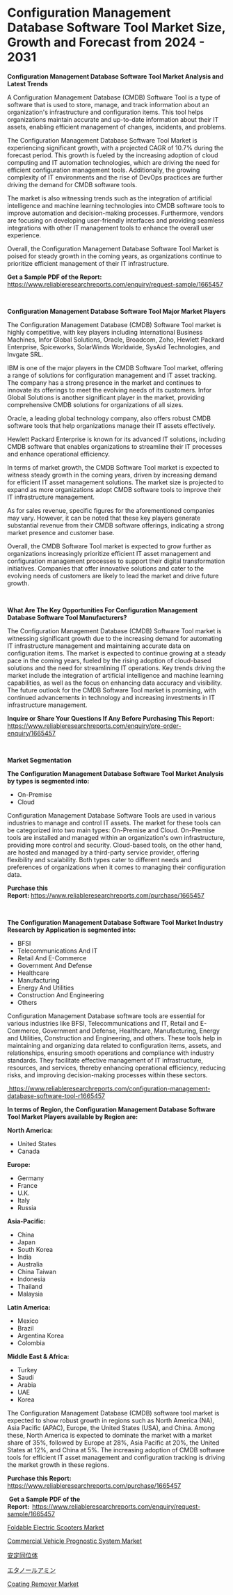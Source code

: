 <p><h1>Configuration Management Database Software Tool Market Size, Growth and Forecast from 2024 - 2031</h1></p><p><strong>Configuration Management Database Software Tool Market Analysis and Latest Trends</strong></p>
<p><p>A Configuration Management Database (CMDB) Software Tool is a type of software that is used to store, manage, and track information about an organization's infrastructure and configuration items. This tool helps organizations maintain accurate and up-to-date information about their IT assets, enabling efficient management of changes, incidents, and problems.</p><p>The Configuration Management Database Software Tool Market is experiencing significant growth, with a projected CAGR of 10.7% during the forecast period. This growth is fueled by the increasing adoption of cloud computing and IT automation technologies, which are driving the need for efficient configuration management tools. Additionally, the growing complexity of IT environments and the rise of DevOps practices are further driving the demand for CMDB software tools.</p><p>The market is also witnessing trends such as the integration of artificial intelligence and machine learning technologies into CMDB software tools to improve automation and decision-making processes. Furthermore, vendors are focusing on developing user-friendly interfaces and providing seamless integrations with other IT management tools to enhance the overall user experience.</p><p>Overall, the Configuration Management Database Software Tool Market is poised for steady growth in the coming years, as organizations continue to prioritize efficient management of their IT infrastructure.</p></p>
<p><strong>Get a Sample PDF of the Report:&nbsp;</strong> <a href="https://www.reliableresearchreports.com/enquiry/request-sample/1665457">https://www.reliableresearchreports.com/enquiry/request-sample/1665457</a></p>
<p>&nbsp;</p>
<p><strong>Configuration Management Database Software Tool Major Market Players</strong></p>
<p><p>The Configuration Management Database (CMDB) Software Tool market is highly competitive, with key players including International Business Machines, Infor Global Solutions, Oracle, Broadcom, Zoho, Hewlett Packard Enterprise, Spiceworks, SolarWinds Worldwide, SysAid Technologies, and Invgate SRL. </p><p>IBM is one of the major players in the CMDB Software Tool market, offering a range of solutions for configuration management and IT asset tracking. The company has a strong presence in the market and continues to innovate its offerings to meet the evolving needs of its customers. Infor Global Solutions is another significant player in the market, providing comprehensive CMDB solutions for organizations of all sizes. </p><p>Oracle, a leading global technology company, also offers robust CMDB software tools that help organizations manage their IT assets effectively. </p><p>Hewlett Packard Enterprise is known for its advanced IT solutions, including CMDB software that enables organizations to streamline their IT processes and enhance operational efficiency. </p><p>In terms of market growth, the CMDB Software Tool market is expected to witness steady growth in the coming years, driven by increasing demand for efficient IT asset management solutions. The market size is projected to expand as more organizations adopt CMDB software tools to improve their IT infrastructure management. </p><p>As for sales revenue, specific figures for the aforementioned companies may vary. However, it can be noted that these key players generate substantial revenue from their CMDB software offerings, indicating a strong market presence and customer base. </p><p>Overall, the CMDB Software Tool market is expected to grow further as organizations increasingly prioritize efficient IT asset management and configuration management processes to support their digital transformation initiatives. Companies that offer innovative solutions and cater to the evolving needs of customers are likely to lead the market and drive future growth.</p></p>
<p>&nbsp;</p>
<p><strong>What Are The Key Opportunities For Configuration Management Database Software Tool Manufacturers?</strong></p>
<p><p>The Configuration Management Database (CMDB) Software Tool market is witnessing significant growth due to the increasing demand for automating IT infrastructure management and maintaining accurate data on configuration items. The market is expected to continue growing at a steady pace in the coming years, fueled by the rising adoption of cloud-based solutions and the need for streamlining IT operations. Key trends driving the market include the integration of artificial intelligence and machine learning capabilities, as well as the focus on enhancing data accuracy and visibility. The future outlook for the CMDB Software Tool market is promising, with continued advancements in technology and increasing investments in IT infrastructure management.</p></p>
<p><strong>Inquire or Share Your Questions If Any Before Purchasing This Report:</strong> <a href="https://www.reliableresearchreports.com/enquiry/pre-order-enquiry/1665457">https://www.reliableresearchreports.com/enquiry/pre-order-enquiry/1665457</a></p>
<p>&nbsp;</p>
<p><strong>Market Segmentation</strong></p>
<p><strong>The Configuration Management Database Software Tool Market Analysis by types is segmented into:</strong></p>
<p><ul><li>On-Premise</li><li>Cloud</li></ul></p>
<p><p>Configuration Management Database Software Tools are used in various industries to manage and control IT assets. The market for these tools can be categorized into two main types: On-Premise and Cloud. On-Premise tools are installed and managed within an organization's own infrastructure, providing more control and security. Cloud-based tools, on the other hand, are hosted and managed by a third-party service provider, offering flexibility and scalability. Both types cater to different needs and preferences of organizations when it comes to managing their configuration data.</p></p>
<p><strong>Purchase this Report:&nbsp;</strong><a href="https://www.reliableresearchreports.com/purchase/1665457">https://www.reliableresearchreports.com/purchase/1665457</a></p>
<p>&nbsp;</p>
<p><strong>The Configuration Management Database Software Tool Market Industry Research by Application is segmented into:</strong></p>
<p><ul><li>BFSI</li><li>Telecommunications And IT</li><li>Retail And E-Commerce</li><li>Government And Defense</li><li>Healthcare</li><li>Manufacturing</li><li>Energy And Utilities</li><li>Construction And Engineering</li><li>Others</li></ul></p>
<p><p>Configuration Management Database software tools are essential for various industries like BFSI, Telecommunications and IT, Retail and E-Commerce, Government and Defense, Healthcare, Manufacturing, Energy and Utilities, Construction and Engineering, and others. These tools help in maintaining and organizing data related to configuration items, assets, and relationships, ensuring smooth operations and compliance with industry standards. They facilitate effective management of IT infrastructure, resources, and services, thereby enhancing operational efficiency, reducing risks, and improving decision-making processes within these sectors.</p></p>
<p><a href="https://www.reliableresearchreports.com/configuration-management-database-software-tool-r1665457">&nbsp;https://www.reliableresearchreports.com/configuration-management-database-software-tool-r1665457</a></p>
<p><strong>In terms of Region, the Configuration Management Database Software Tool Market Players available by Region are:</strong></p>
<p>
    <p> <strong> North America: </strong>
        <ul>
            <li>United States</li>
            <li>Canada</li>
        </ul>
        </p> 
    <p> <strong> Europe: </strong>
        <ul>
            <li>Germany</li>
            <li>France</li>
            <li>U.K.</li>
            <li>Italy</li>
            <li>Russia</li>
        </ul>
        </p> 
    <p> <strong> Asia-Pacific: </strong>
        <ul>
            <li>China</li>
            <li>Japan</li>
            <li>South Korea</li>
            <li>India</li>
            <li>Australia</li>
            <li>China Taiwan</li>
            <li>Indonesia</li>
            <li>Thailand</li>
            <li>Malaysia</li>
        </ul>
        </p> 
    <p> <strong> Latin America: </strong>
        <ul>
            <li>Mexico</li>
            <li>Brazil</li>
            <li>Argentina Korea</li>
            <li>Colombia</li>
        </ul>
        </p> 
    <p> <strong> Middle East & Africa: </strong>
        <ul>
            <li>Turkey</li>
            <li>Saudi</li>
            <li>Arabia</li>
            <li>UAE</li>
            <li>Korea</li>
        </ul>
    </p>
    </p>
<p><p>The Configuration Management Database (CMDB) software tool market is expected to show robust growth in regions such as North America (NA), Asia Pacific (APAC), Europe, the United States (USA), and China. Among these, North America is expected to dominate the market with a market share of 35%, followed by Europe at 28%, Asia Pacific at 20%, the United States at 12%, and China at 5%. The increasing adoption of CMDB software tools for efficient IT asset management and configuration tracking is driving the market growth in these regions.</p></p>
<p><strong>Purchase this Report: </strong><a href="https://www.reliableresearchreports.com/purchase/1665457">https://www.reliableresearchreports.com/purchase/1665457</a></p>
<p>&nbsp;<strong>Get a Sample PDF of the Report:&nbsp;&nbsp;</strong><a href="https://www.reliableresearchreports.com/enquiry/request-sample/1665457">https://www.reliableresearchreports.com/enquiry/request-sample/1665457</a></p>
<p><strong></strong></p>
<p><p><a href="https://issuu.com/reportprime-2/docs/foldable-electric-scooters-market-size-2030.pptx">Foldable Electric Scooters Market</a></p><p><a href="https://github.com/dimitrishawkinswaynenp91rgz/Market-Research-Report-List-2/blob/main/commercial-vehicle-prognostic-system-market.md">Commercial Vehicle Prognostic System Market</a></p><p><a href="https://github.com/CarlieShields/Market-Research-Report-List-1/blob/main/428105161948.md">安定同位体</a></p><p><a href="https://medium.com/@isabeleterson7845/%E3%82%A8%E3%82%BF%E3%83%8E%E3%83%BC%E3%83%AB%E3%82%A2%E3%83%9F%E3%83%B3%E5%B8%82%E5%A0%B4-2031%E5%B9%B4%E3%81%BE%E3%81%A7%E3%81%AE%E3%83%88%E3%83%AC%E3%83%B3%E3%83%89-%E4%BA%88%E6%B8%AC-%E7%AB%B6%E4%BA%89%E5%88%86%E6%9E%90-559720ad5721">エタノールアミン</a></p><p><a href="https://www.linkedin.com/pulse/coating-remover-market-offer-valuable-insights-size-share-trends-1uivc">Coating Remover Market</a></p></p>